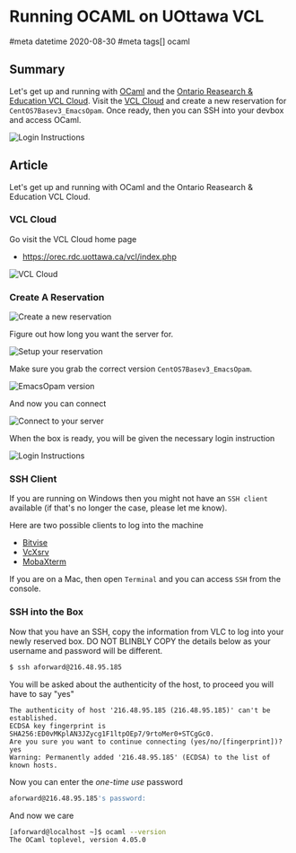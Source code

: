 # Running OCAML on UOttawa VCL
#meta datetime 2020-08-30
#meta tags[] ocaml

## Summary

Let's get up and running with [OCaml](https://ocaml.org) and the [Ontario Reasearch
& Education VCL Cloud](https://orec.rdc.uottawa.ca/vcl/index.php).
Visit the [VCL Cloud](https://orec.rdc.uottawa.ca/vcl/index.php) and
create a new reservation for `CentOS7Basev3_EmacsOpam`.  Once
ready, then you can SSH into your devbox and access OCaml.

![Login Instructions](06_login_instructions.png?raw=true)

## Article

Let's get up and running with OCaml and the Ontario Reasearch
& Education VCL Cloud.

### VCL Cloud

Go visit the VCL Cloud home page

* https://orec.rdc.uottawa.ca/vcl/index.php

![VCL Cloud](01_vlc_login.png?raw=true)

### Create A Reservation

![Create a new reservation](02_new_reservations.png?raw=true)

Figure out how long you want the server for.

![Setup your reservation](03_create_reservation.png?raw=true)

Make sure you grab the correct version `CentOS7Basev3_EmacsOpam`.

![EmacsOpam version](04_emacs_opam.png?raw=true)

And now you can connect

![Connect to your server](05_connect.png?raw=true)

When the box is ready, you will be given the necessary login instruction

![Login Instructions](06_login_instructions.png?raw=true)

### SSH Client

If you are running on Windows then you might not have an `SSH client`
available (if that's no longer the case, please let me know).

Here are two possible clients to log into the machine

* [Bitvise](https://www.bitvise.com/ssh-client-download)
* [VcXsrv](https://sourceforge.net/projects/vcxsrv/)
* [MobaXterm](https://mobaxterm.mobatek.net)

If you are on a Mac, then open `Terminal` and you can access `SSH`
from the console.

### SSH into the Box

Now that you have an SSH, copy the information from VLC to
log into your newly reserved box.  DO NOT BLINBLY COPY the details
below as your username and password will be different.

```bash
$ ssh aforward@216.48.95.185
```

You will be asked about the authenticity of the host, to proceed
you will have to say "yes"

```
The authenticity of host '216.48.95.185 (216.48.95.185)' can't be established.
ECDSA key fingerprint is SHA256:ED0vMKplAN3JZycg1F1ltpOEp7/9rtoMer0+STCgGc0.
Are you sure you want to continue connecting (yes/no/[fingerprint])? yes
Warning: Permanently added '216.48.95.185' (ECDSA) to the list of known hosts.
```

Now you can enter the _one-time use_ password

```bash
aforward@216.48.95.185's password:
```

And now we care

```bash
[aforward@localhost ~]$ ocaml --version
The OCaml toplevel, version 4.05.0
```